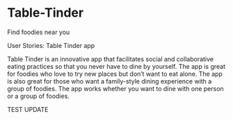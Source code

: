 # Table-Tinder
Find foodies near you

User Stories: Table Tinder app

Table Tinder is an innovative app that facilitates social and collaborative eating practices so that you never have to dine by yourself. The app is great for foodies who love to try new places but don’t want to eat alone.  The app is also great for those who want a family-style dining experience with a group of foodies.  The app works whether you want to dine with one person or a group of foodies.

TEST UPDATE

